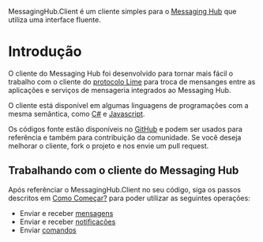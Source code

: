 MessagingHub.Client é um cliente simples para o [Messaging Hub](http://messaginghub.io/) que utiliza uma interface fluente.

# Introdução

O cliente do Messaging Hub foi desenvolvido para tornar mais fácil o trabalho com o cliente do [protocolo Lime](http://limeprotocol.org) para troca de mensanges entre as aplicações e serviços de mensageria integrados ao Messaging Hub.

O cliente está disponível em algumas linguagens de programações com a mesma semântica, como [C#](https://github.com/takenet/messaginghub-client-csharp) e [Javascript](https://github.com/takenet/messaginghub-client-js).

Os códigos fonte estão disponíveis no [GitHub](https://github.com/takenet) e podem ser usados para referência e também para contribuição da comunidade. Se você deseja melhorar o cliente, fork o projeto e nos envie um pull request.

## Trabalhando com o cliente do Messaging Hub

Após referênciar o MessagingHub.Client no seu código, siga os passos descritos em [Como Começar?](http://messaginghub.io/docs/sdks/gettingstarted) para poder utilizar as seguintes operações:
- Enviar e receber [mensagens](http://messaginghub.io/docs/sdks/messages)
- Enviar e receber [notificações](http://messaginghub.io/docs/sdks/notifications)
- Enviar [comandos](http://messaginghub.io/docs/sdks/commands)
